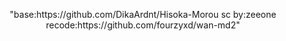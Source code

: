 <p align="center">
"base:https://github.com/DikaArdnt/Hisoka-Morou
sc by:zeeone
recode:https://github.com/fourzyxd/wan-md2"


</p>
